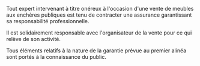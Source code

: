 Tout expert intervenant à titre onéreux à l'occasion d'une vente de meubles aux enchères publiques est tenu de contracter une assurance garantissant sa responsabilité professionnelle.


 Il est solidairement responsable avec l'organisateur de la vente pour ce qui relève de son activité.


 Tous éléments relatifs à la nature de la garantie prévue au premier alinéa sont portés à la connaissance du public. 


  

  
